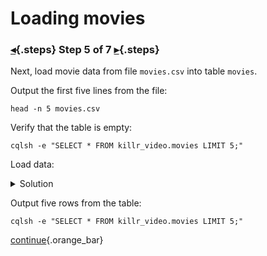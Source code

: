 <div class="top">

# Loading movies
### [◂](command:katapod.loadPage?step4){.steps} Step 5 of 7 [▸](command:katapod.loadPage?step6){.steps}
</div>

Next, load movie data from file `movies.csv` 
into table `movies`. 

Output the first five lines from the file:
```
head -n 5 movies.csv
```

Verify that the table is empty:
```
cqlsh -e "SELECT * FROM killr_video.movies LIMIT 5;"
```

Load data:
<details>
  <summary>Solution</summary>

```
dsbulk load -url assets/movies.csv       \
            -k killr_video        \
            -t movies             \
            -header true          \
            -m "movie_id=id,      \
                title=title,      \
                year=year,        \
                duration=duration,\
                country=country"  \
            -logDir /tmp/logs
```

</details>

Output five rows from the table:
```
cqlsh -e "SELECT * FROM killr_video.movies LIMIT 5;"
```

[continue](command:katapod.loadPage?step6){.orange_bar}